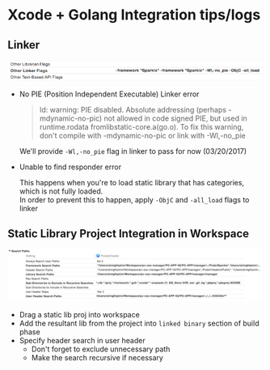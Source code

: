 # Xcode + Golang Integration tips/logs

## Linker

![](img/linker-flag.png)

- No PIE (Position Independent Executable) Linker error

  > ld: warning: PIE disabled. Absolute addressing (perhaps -mdynamic-no-pic) not allowed in code signed PIE, but used in runtime.rodata fromlibstatic-core.a(go.o). To fix this warning, don't compile with -mdynamic-no-pic or link with -Wl,-no_pie

  We'll provide `-Wl,-no_pie` flag in linker to pass for now (03/20/2017)

- Unable to find responder error

  This happens when you're to load static library that has categories, which is not fully loaded.  
  In order to prevent this to happen, apply `-ObjC` and `-all_load` flags to linker

## Static Library Project Integration in Workspace

![](img/static-search-path.png)

- Drag a static lib proj into workspace
- Add the resultant lib from the project into `linked binary` section of build phase
- Specify header search in user header
  - Don't forget to exclude unnecessary path
  - Make the search recursive if necessary
